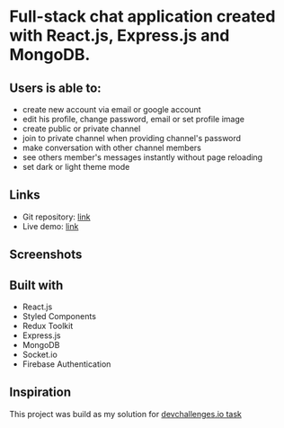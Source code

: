 # Full-stack chat application created with React.js, Express.js and MongoDB.

## Users is able to:

- create new account via email or google account
- edit his profile, change password, email or set profile image
- create public or private channel 
- join to private channel when providing channel's password
- make conversation with other channel members
- see others member's messages instantly without page reloading
- set dark or light theme mode 

## Links 
 
- Git repository: [link]()
- Live demo: [link](https://deft-griffin-b062df.netlify.app)

## Screenshots

## Built with
- React.js
- Styled Components
- Redux Toolkit
- Express.js
- MongoDB
- Socket.io
- Firebase Authentication

## Inspiration 
This project was build as my solution for [devchallenges.io task](https://devchallenges.io/challenges/UgCqszKR7Q7oqb4kRfI0)
